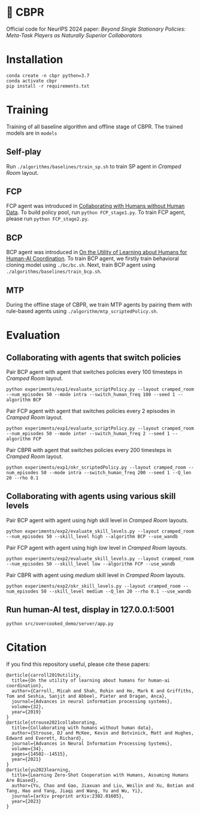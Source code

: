 # 🥘 CBPR 
Official code for NeurIPS 2024 paper: *Beyond Single Stationary Policies: Meta-Task Players as Naturally Superior Collaborators*
# Installation
```
conda create -n cbpr python=3.7
conda activate cbpr
pip install -r requirements.txt
```
# Training
Training of all baseline algorithm and offline stage of CBPR. The trained models are in `models`
## Self-play
Run `./algorithms/baselines/train_sp.sh` to train SP agent in _Cramped Room_ layout.
## FCP
FCP agent was introduced in [Collaborating with Humans without Human Data](https://arxiv.org/abs/2110.08176). To build policy pool, run `python FCP_stage1.py`. To train FCP agent, please run `python FCP_stage2.py`.
## BCP
BCP agent was introduced in [On the Utility of Learning about Humans for Human-AI Coordination](https://arxiv.org/abs/1910.05789). To train BCP agent, we firstly train behavioral cloning model using `./bc/bc.sh`. Next, train BCP agent using `./algorithms/baselines/train_bcp.sh`.
## MTP
During the offline stage of CBPR, we train MTP agents by pairing them with rule-based agents using `./algorithm/mtp_scriptedPolicy.sh`.

# Evaluation
## Collaborating with agents that switch policies
Pair BCP agent with agent that switches policies every 100 timesteps in _Cramped Room_ layout. 
```
python experiments/exp1/evaluate_scriptPolicy.py --layout cramped_room --num_episodes 50 --mode intra --switch_human_freq 100 --seed 1 --algorithm BCP
```
Pair FCP agent with agent that switches policies every 2 episodes in _Cramped Room_ layout. 
```
python experiments/exp1/evaluate_scriptPolicy.py --layout cramped_room --num_episodes 50 --mode inter --switch_human_freq 2 --seed 1 --algorithm FCP
```
Pair CBPR with agent that switches policies every 200 timesteps in _Cramped Room_ layout. 
```
python experiments/exp1/okr_scriptedPolicy.py --layout cramped_room --num_episodes 50 --mode intra --switch_human_freq 200 --seed 1 --Q_len 20 --rho 0.1
```
## Collaborating with agents using various skill levels
Pair BCP agent with agent using _high_ skill level in _Cramped Room_ layouts.
```
python experiments/exp2/evaluate_skill_levels.py --layout cramped_room --num_episodes 50 --skill_level high --algorithm BCP --use_wandb
```
Pair FCP agent with agent using high _low_ level in _Cramped Room_ layouts.
```
python experiments/exp2/evaluate_skill_levels.py --layout cramped_room --num_episodes 50 --skill_level low --algorithm FCP --use_wandb
```
Pair CBPR with agent using _medium_ skill level in _Cramped Room_ layouts.
```
python experiments/exp2/okr_skill_levels.py --layout cramped_room --num_episodes 50 --skill_level medium --Q_len 20 --rho 0.1 --use_wandb
```
## Run human-AI test, display in 127.0.0.1:5001
``` 
python src/overcooked_demo/server/app.py
```

# Citation
If you find this repository useful, please cite these papers:
```
@article{carroll2019utility,
  title={On the utility of learning about humans for human-ai coordination},
  author={Carroll, Micah and Shah, Rohin and Ho, Mark K and Griffiths, Tom and Seshia, Sanjit and Abbeel, Pieter and Dragan, Anca},
  journal={Advances in neural information processing systems},
  volume={32},
  year={2019}
}
@article{strouse2021collaborating,
  title={Collaborating with humans without human data},
  author={Strouse, DJ and McKee, Kevin and Botvinick, Matt and Hughes, Edward and Everett, Richard},
  journal={Advances in Neural Information Processing Systems},
  volume={34},
  pages={14502--14515},
  year={2021}
}
@article{yu2023learning,
  title={Learning Zero-Shot Cooperation with Humans, Assuming Humans Are Biased},
  author={Yu, Chao and Gao, Jiaxuan and Liu, Weilin and Xu, Botian and Tang, Hao and Yang, Jiaqi and Wang, Yu and Wu, Yi},
  journal={arXiv preprint arXiv:2302.01605},
  year={2023}
}

```
